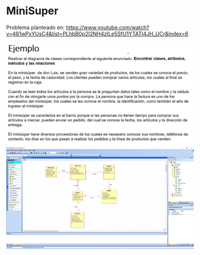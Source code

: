 # MiniSuper

Problema planteado en:
https://www.youtube.com/watch?v=481wPxYUsC4&list=PLhbB0p2I2NH4zILe5SfU1YTATI4JH_UCr&index=6

<img src="img/Enunciado.PNG">
<img src="img/SOLUCION.PNG">
